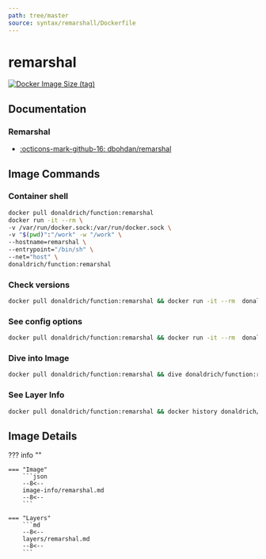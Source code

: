 ```yaml
---
path: tree/master
source: syntax/remarshall/Dockerfile
---
```


# remarshal

[![Docker Image Size (tag)](https://img.shields.io/docker/image-size/donaldrich/function/remarshal?color=blue&label=donaldrich/function:remarshal&logo=docker&style=flat-square)](https://hub.docker.com/r/donaldrich/function/remarshal)

## Documentation

### Remarshal

- [:octicons-mark-github-16: dbohdan/remarshal](https://github.com/dbohdan/remarshal)

## Image Commands

### Container shell

```sh
docker pull donaldrich/function:remarshal
docker run -it --rm \
-v /var/run/docker.sock:/var/run/docker.sock \
-v "$(pwd)":"/work" -w "/work" \
--hostname=remarshal \
--entrypoint="/bin/sh" \
--net="host" \
donaldrich/function:remarshal
```

### Check versions

```sh
docker pull donaldrich/function:remarshal && docker run -it --rm  donaldrich/function:remarshal validate
```

### See config options

```sh
docker pull donaldrich/function:remarshal && docker run -it --rm  donaldrich/function:remarshal help
```

### Dive into Image

```sh
docker pull donaldrich/function:remarshal && dive donaldrich/function:remarshal
```

### See Layer Info

```sh
docker pull donaldrich/function:remarshal && docker history donaldrich/function:remarshal
```

## Image Details

??? info ""

    === "Image"
        ```json
        --8<--
        image-info/remarshal.md
        --8<--
        ```

    === "Layers"
        ```md
        --8<--
        layers/remarshal.md
        --8<--
        ```
